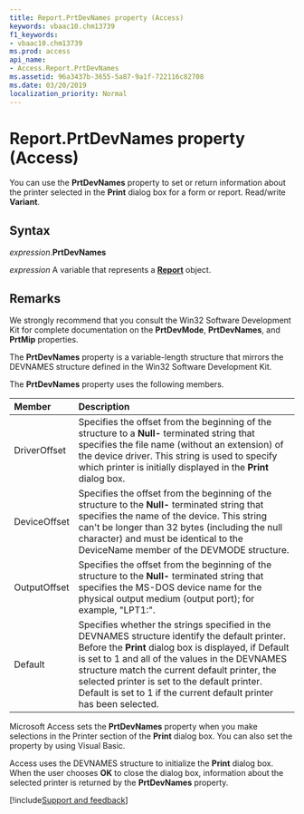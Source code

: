 ```yaml
---
title: Report.PrtDevNames property (Access)
keywords: vbaac10.chm13739
f1_keywords:
- vbaac10.chm13739
ms.prod: access
api_name:
- Access.Report.PrtDevNames
ms.assetid: 96a3437b-3655-5a87-9a1f-722116c82708
ms.date: 03/20/2019
localization_priority: Normal
---
```



# Report.PrtDevNames property (Access)

You can use the **PrtDevNames** property to set or return information about the printer selected in the **Print** dialog box for a form or report. Read/write **Variant**.


## Syntax

_expression_.**PrtDevNames**

_expression_ A variable that represents a **[Report](Access.Report.md)** object.


## Remarks

We strongly recommend that you consult the Win32 Software Development Kit for complete documentation on the **PrtDevMode**, **PrtDevNames**, and **PrtMip** properties.

The **PrtDevNames** property is a variable-length structure that mirrors the DEVNAMES structure defined in the Win32 Software Development Kit.

The **PrtDevNames** property uses the following members.

|Member|Description|
|:-----|:-----|
|DriverOffset|Specifies the offset from the beginning of the structure to a **Null-** terminated string that specifies the file name (without an extension) of the device driver. This string is used to specify which printer is initially displayed in the **Print** dialog box.|
|DeviceOffset|Specifies the offset from the beginning of the structure to the **Null-** terminated string that specifies the name of the device. This string can't be longer than 32 bytes (including the null character) and must be identical to the DeviceName member of the DEVMODE structure.|
|OutputOffset|Specifies the offset from the beginning of the structure to the **Null-** terminated string that specifies the MS-DOS device name for the physical output medium (output port); for example, "LPT1:".|
|Default|Specifies whether the strings specified in the DEVNAMES structure identify the default printer. Before the **Print** dialog box is displayed, if Default is set to 1 and all of the values in the DEVNAMES structure match the current default printer, the selected printer is set to the default printer. Default is set to 1 if the current default printer has been selected.|

Microsoft Access sets the **PrtDevNames** property when you make selections in the Printer section of the **Print** dialog box. You can also set the property by using Visual Basic.

Access uses the DEVNAMES structure to initialize the **Print** dialog box. When the user chooses **OK** to close the dialog box, information about the selected printer is returned by the **PrtDevNames** property.




[!include[Support and feedback](~/includes/feedback-boilerplate.md)]